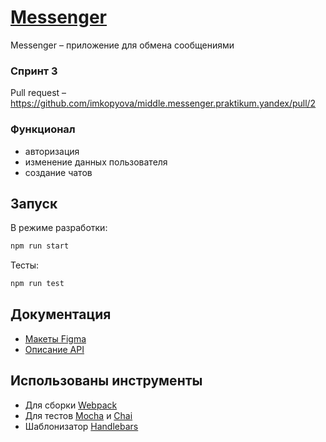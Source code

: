 # [Messenger](https://messenger-imkopyova.netlify.app/)
Messenger – приложение для обмена сообщениями

### Спринт 3
Pull request – https://github.com/imkopyova/middle.messenger.praktikum.yandex/pull/2

### Функционал
- авторизация
- изменение данных пользователя
- создание чатов

## Запуск
В режиме разработки:
```bash
npm run start
```
Тесты:
```bash
npm run test
```

## Документация
- [Макеты Figma](https://www.figma.com/file/q213QsV72crD3wOaWSZQMo/Praktikum-Chat?node-id=0%3A1)
- [Описание API](https://ya-praktikum.tech/api/v2/swagger/#/)


## Использованы инструменты
- Для сборки [Webpack](https://webpack.js.org/)
- Для тестов [Mocha](https://mochajs.org/) и [Chai](https://www.chaijs.com/)
- Шаблонизатор [Handlebars](https://handlebarsjs.com/)
